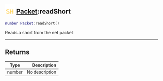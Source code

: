 ## <img src="../../.gitbook/assets/shared.png" width="32" height="32" /> [Packet](../packet/README.md):readShort

```lua
number Packet:readShort()
```

Reads a short from the net packet<br>

-----------------
## Returns

| Type   | Description |
| ------ | ----------: |
| number | No description |
